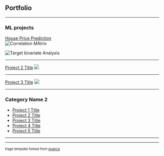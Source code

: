 ## Portfolio

---

### ML projects 

[House Price Prediction](https://github.com/SathyapriyaSubramaniam/House-Price-Prediction-Kaggle-competition/blob/main/improve-score-by-eda-feature-engg-house-price.ipynb)
<br>
![]((https://github.com/SathyapriyaSubramaniam/priya.github.io/blob/main/images/House%20price%20img1.png) "Correlation MAtrix")

![]((https://github.com/SathyapriyaSubramaniam/priya.github.io/blob/main/images/House%20price%20img8.png) "Target bivariate Analysis")

---
[Project 2 Title](/pdf/sample_presentation.pdf)
<img src="images/dummy_thumbnail.jpg?raw=true"/>


---
[Project 3 Title](http://example.com/)
<img src="images/dummy_thumbnail.jpg?raw=true"/>

---

### Category Name 2

- [Project 1 Title](http://example.com/)
- [Project 2 Title](http://example.com/)
- [Project 3 Title](http://example.com/)
- [Project 4 Title](http://example.com/)
- [Project 5 Title](http://example.com/)

---




---
<p style="font-size:11px">Page template forked from <a href="https://github.com/evanca/quick-portfolio">evanca</a></p>
<!-- Remove above link if you don't want to attibute -->
